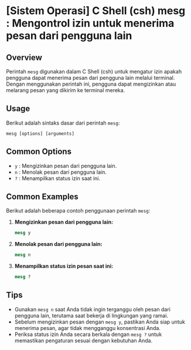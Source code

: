 # [Sistem Operasi] C Shell (csh) mesg <Mengatur izin pesan>: Mengontrol izin untuk menerima pesan dari pengguna lain

## Overview
Perintah `mesg` digunakan dalam C Shell (csh) untuk mengatur izin apakah pengguna dapat menerima pesan dari pengguna lain melalui terminal. Dengan menggunakan perintah ini, pengguna dapat mengizinkan atau melarang pesan yang dikirim ke terminal mereka.

## Usage
Berikut adalah sintaks dasar dari perintah `mesg`:

```
mesg [options] [arguments]
```

## Common Options
- `y` : Mengizinkan pesan dari pengguna lain.
- `n` : Menolak pesan dari pengguna lain.
- `?` : Menampilkan status izin saat ini.

## Common Examples
Berikut adalah beberapa contoh penggunaan perintah `mesg`:

1. **Mengizinkan pesan dari pengguna lain:**
   ```csh
   mesg y
   ```

2. **Menolak pesan dari pengguna lain:**
   ```csh
   mesg n
   ```

3. **Menampilkan status izin pesan saat ini:**
   ```csh
   mesg ?
   ```

## Tips
- Gunakan `mesg n` saat Anda tidak ingin terganggu oleh pesan dari pengguna lain, terutama saat bekerja di lingkungan yang ramai.
- Sebelum mengizinkan pesan dengan `mesg y`, pastikan Anda siap untuk menerima pesan, agar tidak mengganggu konsentrasi Anda.
- Periksa status izin Anda secara berkala dengan `mesg ?` untuk memastikan pengaturan sesuai dengan kebutuhan Anda.